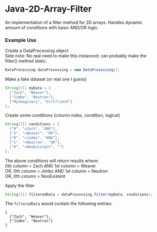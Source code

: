 # Java-2D-Array-Filter
An implementation of a filter method for 2D arrays. Handles dynamic amount of conditions with basic AND/OR logic.

### Example Use
Create a DataProcessing object \
Side note: No real need to make this instanced; can probably make the filter() method static.
```java
DataProcessing dataProcessing = new DataProcessing();
```
Make a fake dataset (or real one I guess)
```java
String[][] myData = {
  {"Zach", "Weaver"},
  {"Jimbo", "Neutron"},
  {"MyImaginary", "Girlfriend"}
};
```

Create some conditions (column index, condition, logical)
```java
String[][] conditions = {
  {"0", "=Zach", "AND"},
  {"1", "=Weaver", "OR"},
  {"0", "=Jimbo", "AND"},
  {"1", "=Neutron", "OR"},
  {"0", "=NonExistent", ""}
};
```
The above conditions will return results where: \
0th column = Zach AND 1st column = Weaver \
OR, 0th column = Jimbo AND 1st column = Neutron \
OR, 0th column = NonExistent

Apply the filter
```java
String[][] filteredData = dataProcessing.filter(myData, conditions);
```

The ```filteredData``` would contain the following entries:
```
{
  {"Zach", "Weaver"},
  {"Jimbo", "Neutron"}
}
```
